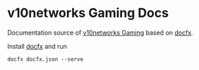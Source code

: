 # v10networks Gaming Docs

Documentation source of [v10networks Gaming](https://gaming.v10networks.com/docs/) based on [docfx](https://github.com/dotnet/docfx).

Install [docfx](https://github.com/dotnet/docfx) and run
```
docfx docfx.json --serve
```
